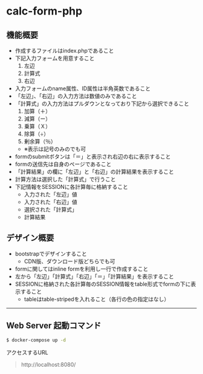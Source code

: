 # calc-form-php

## 機能概要
* 作成するファイルはindex.phpであること
* 下記入力フォームを用意すること
    1. 左辺
    2. 計算式
    3. 右辺
* 入力フォームのname属性、ID属性は半角英数であること
* 「左辺」、「右辺」の入力方法は数値のみであること
* 「計算式」の入力方法はプルダウンとなっており下記から選択できること
    1. 加算（＋）
    2. 減算（ー）
    3. 乗算（Ｘ）
    4. 除算（÷）
    5. 剰余算（％）
    * ※表示は記号のみのでも可
* formのsubmitボタンは「＝」と表示され右辺の右に表示すること
* formの送信先は自身のページであること
* 「計算結果」の欄に「左辺」と「右辺」の計算結果を表示すること
* 計算方法は選択した「計算式」で行うこと
* 下記情報をSESSIONに各計算毎に格納すること
    * 入力された「左辺」値
    * 入力された「右辺」値
    * 選択された「計算式」
    * 計算結果

## デザイン概要
* bootstrapでデザインすること
    * CDN版、ダウンロード版どちらでも可
* formに関してはinline formを利用し一行で作成すること
* 左から「左辺」「計算式」「右辺」「＝」「計算結果」を表示すること
* SESSIONに格納された各計算毎のSESSION情報をtable形式でformの下に表示すること
    * tableはtable-stripedを入れること（各行の色の指定はなし）

---

## Web Server 起動コマンド
~~~sh
$ docker-compose up -d
~~~
アクセスするURL
> http://localhost:8080/

